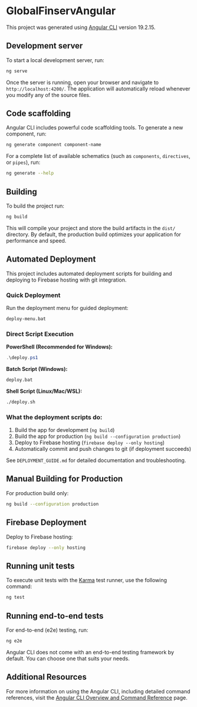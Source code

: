 # GlobalFinservAngular

This project was generated using [Angular CLI](https://github.com/angular/angular-cli) version 19.2.15.

## Development server

To start a local development server, run:

```bash
ng serve
```

Once the server is running, open your browser and navigate to `http://localhost:4200/`. The application will automatically reload whenever you modify any of the source files.

## Code scaffolding

Angular CLI includes powerful code scaffolding tools. To generate a new component, run:

```bash
ng generate component component-name
```

For a complete list of available schematics (such as `components`, `directives`, or `pipes`), run:

```bash
ng generate --help
```

## Building

To build the project run:

```bash
ng build
```

This will compile your project and store the build artifacts in the `dist/` directory. By default, the production build optimizes your application for performance and speed.

## Automated Deployment

This project includes automated deployment scripts for building and deploying to Firebase hosting with git integration.

### Quick Deployment
Run the deployment menu for guided deployment:
```bash
deploy-menu.bat
```

### Direct Script Execution

**PowerShell (Recommended for Windows):**
```powershell
.\deploy.ps1
```

**Batch Script (Windows):**
```cmd
deploy.bat
```

**Shell Script (Linux/Mac/WSL):**
```bash
./deploy.sh
```

### What the deployment scripts do:
1. Build the app for development (`ng build`)
2. Build the app for production (`ng build --configuration production`)
3. Deploy to Firebase hosting (`firebase deploy --only hosting`)
4. Automatically commit and push changes to git (if deployment succeeds)

See `DEPLOYMENT_GUIDE.md` for detailed documentation and troubleshooting.

## Manual Building for Production

For production build only:

```bash
ng build --configuration production
```

## Firebase Deployment

Deploy to Firebase hosting:

```bash
firebase deploy --only hosting
```

## Running unit tests

To execute unit tests with the [Karma](https://karma-runner.github.io) test runner, use the following command:

```bash
ng test
```

## Running end-to-end tests

For end-to-end (e2e) testing, run:

```bash
ng e2e
```

Angular CLI does not come with an end-to-end testing framework by default. You can choose one that suits your needs.

## Additional Resources

For more information on using the Angular CLI, including detailed command references, visit the [Angular CLI Overview and Command Reference](https://angular.dev/tools/cli) page.
